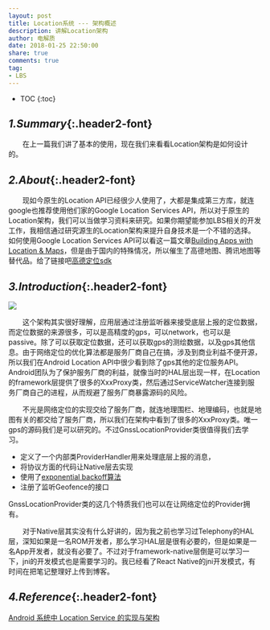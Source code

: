 ```yaml
---
layout: post
title: Location系统 --- 架构概述
description: 讲解Location架构
author: 电解质
date: 2018-01-25 22:50:00
share: true
comments: true
tag:
- LBS
---
```

* TOC
{:toc}
## *1.Summary*{:.header2-font}
&emsp;&emsp;在上一篇我们讲了基本的使用，现在我们来看看Location架构是如何设计的。

## *2.About*{:.header2-font}
&emsp;&emsp;现如今原生的Location API已经很少人使用了，大都是集成第三方库，就连google也推荐使用他们家的Google Location Services API，所以对于原生的Location架构，我们可以当做学习资料来研究。如果你期望能参加LBS相关的开发工作，我相信通过研究源生的Location架构来提升自身技术是一个不错的选择。如何使用Google Location Services API可以看这一篇文章[Building Apps with Location & Maps](https://developer.android.com/training/building-location.html)，但是由于国内的特殊情况，所以催生了高德地图、腾讯地图等替代品。给了链接吧[高德定位sdk](http://lbs.amap.com/api/android-location-sdk/locationsummary)

## *3.Introduction*{:.header2-font}

![]({{site.asseturl}}/2018-01-25/2018-01-25-location-system-framework-architecture.png)

&emsp;&emsp;这个架构其实很好理解，应用层通过注册监听器来接受底层上报的定位数据，而定位数据的来源很多，可以是高精度的gps，可以network，也可以是passive。除了可以获取定位数据，还可以获取gps的测绘数据，以及gps其他信息。由于网络定位的优化算法都是服务厂商自己在搞，涉及到商业利益不便开源，所以我们在Android Location API中很少看到除了gps其他的定位服务API。Android团队为了保护服务厂商的利益，就像当时的HAL层出现一样，在Location的framework层提供了很多的XxxProxy类，然后通过ServiceWatcher连接到服务厂商自己的进程，从而规避了服务厂商暴露源码的风险。

&emsp;&emsp;不光是网络定位的实现交给了服务厂商，就连地理围栏、地理编码，也就是地图有关的都交给了服务厂商，所以我们在架构中看到了很多的XxxProxy类。唯一gps的源码我们是可以研究的。不过GnssLocationProvider类很值得我们去学习。

- 定义了一个内部类ProviderHandler用来处理底层上报的消息，
- 将协议方面的代码让Native层去实现
- 使用了[exponential backoff算法](https://en.wikipedia.org/wiki/Exponential_backoff)
- 注册了监听Geofence的接口

GnssLocationProvider类的这几个特质我们也可以在让网络定位的Provider拥有。

&emsp;&emsp;对于Native层其实没有什么好讲的，因为我之前也学习过Telephony的HAL层，深知如果是一名ROM开发者，那么学习HAL层是很有必要的，但是如果是一名App开发者，就没有必要了。不过对于framework-native层倒是可以学习一下，jni的开发模式也是需要学习的。我已经看了React Native的jni开发模式，有时间在把笔记整理好上传到博客。


## *4.Reference*{:.header2-font}
[Android 系统中 Location Service 的实现与架构](https://www.ibm.com/developerworks/cn/opensource/os-cn-android-location/)